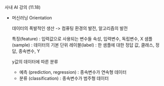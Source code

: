 사내 AI 강의 (11.18)


* 머신러닝 Orientation

  데이터의 폭발적인 생산 -> 컴퓨팅 환경의 발전, 알고리즘의 발전
  
  특징(feature) : 입력값으로 사용되는 변수들 속성, 입력변수, 독립변수, X
  샘플(sample) : 데이터의 기본 단위
  레이블(label) : 한 샘플에 대한 정답 값, 클래스, 정답, 종속변수, Y
  
  y값의 데이터에 따른 분류 
   - 예측 (prediction, regression) : 종속변수가 연속형 데이터 
   - 분류 (classification) : 종속변수가 범주형 데이터
  
  
